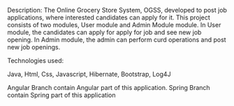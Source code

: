Description:
The Online Grocery Store System, OGSS, developed to post job applications, where interested candidates can apply for it. This project consists of two modules, User module and Admin Module
module. In User module, the candidates can apply for apply for job and see new job opening. In Admin module, the admin can perform curd operations and post new job openings.

Technologies used:

Java, Html, Css, Javascript, Hibernate, Bootstrap, Log4J

Angular Branch contain Angular part of this application. Spring Branch contain Spring part of this application
